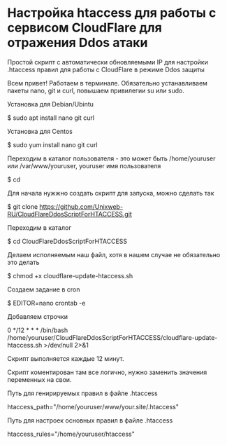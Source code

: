 # Настройка htaccess для работы с сервисом CloudFlare для отражения Ddos атаки
Простой скрипт с автоматически обновляемыми IP для настройки .htaccess правил для работы с CloudFlare в режиме Ddos защиты

Всем привет!
Работаем в терминале. 
Обязательно устанавливаем пакеты nano, git и curl, повышаем привилегии su или sudo.

Установка для Debian/Ubintu

$ sudo apt install nano git curl

Установка для Centos

$ sudo yum install nano git curl 

Переходим в каталог пользователя - это может быть /home/youruser или /var/www/youruser, youruser имя пользователя

$ cd

Для начала нужжно создать скрипт для запуска, можно сделать так

$ git clone https://github.com/Unixweb-RU/CloudFlareDdosScriptForHTACCESS.git

Переходим в каталог 

$ cd CloudFlareDdosScriptForHTACCESS

Делаем исполняемым наш файл, хотя в нашем случае не обязательно это делать 

$ chmod +x cloudflare-update-htaccess.sh

Создаем задание в cron 

$ EDITOR=nano crontab -e

Добавляем строчки

0 */12 * * * /bin/bash /home/youruser/CloudFlareDdosScriptForHTACCESS/cloudflare-update-htaccess.sh >/dev/null 2>&1

Скрипт выполняется каждые 12 минут.

Скрипт коментирован там все логично, нужно заменить значения переменных на свои.

Путь для  генирируемых правил в файле .htaccess

htaccess_path="/home/youruser/www/your.site/.htaccess"

Путь для настроек основных правил в файле .htaccess

htaccess_rules="/home/youruser/htaccess"
